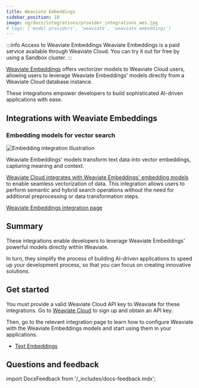```yaml
---
title: Weaviate Embeddings
sidebar_position: 10
image: og/docs/integrations/provider_integrations_wes.jpg
# tags: ['model providers', 'weaviate', 'weaviate embeddings']
---
```


:::info Access to Weaviate Embeddings
Weaviate Embeddings is a paid service available through Weaviate Cloud. You can try it out for free by using a Sandbox cluster.
:::

<!-- Note: for images, use https://docs.google.com/presentation/d/15opIcJuaIjEEcs_1Zm8B6pccox2p7_MHSjCnRv4dPfU/edit?usp=sharing -->

[Weaviate Embeddings](/cloud/embeddings) offers vectorizer models to Weaviate Cloud users, allowing users to leverage Weaviate Embeddings' models directly from a Weaviate Cloud database instance.

These integrations empower developers to build sophisticated AI-driven applications with ease.

## Integrations with Weaviate Embeddings

### Embedding models for vector search

![Embedding integration illustration](../_includes/integration_wes_embedding.png)

Weaviate Embeddings' models transform text data into vector embeddings, capturing meaning and context.

[Weaviate Cloud integrates with Weaviate Embeddings' embedding models](./embeddings.md) to enable seamless vectorization of data. This integration allows users to perform semantic and hybrid search operations without the need for additional preprocessing or data transformation steps.

[Weaviate Embeddings integration page](./embeddings.md)

## Summary

These integrations enable developers to leverage Weaviate Embeddings' powerful models directly within Weaviate.

In turn, they simplify the process of building AI-driven applications to speed up your development process, so that you can focus on creating innovative solutions.

## Get started

You must provide a valid Weaviate Cloud API key to Weaviate for these integrations. Go to [Weaviate Cloud](https://console.weaviate.cloud/) to sign up and obtain an API key.

Then, go to the relevant integration page to learn how to configure Weaviate with the Weaviate Embeddings models and start using them in your applications.

- [Text Embeddings](./embeddings.md)

## Questions and feedback

import DocsFeedback from '/_includes/docs-feedback.mdx';

<DocsFeedback/>
